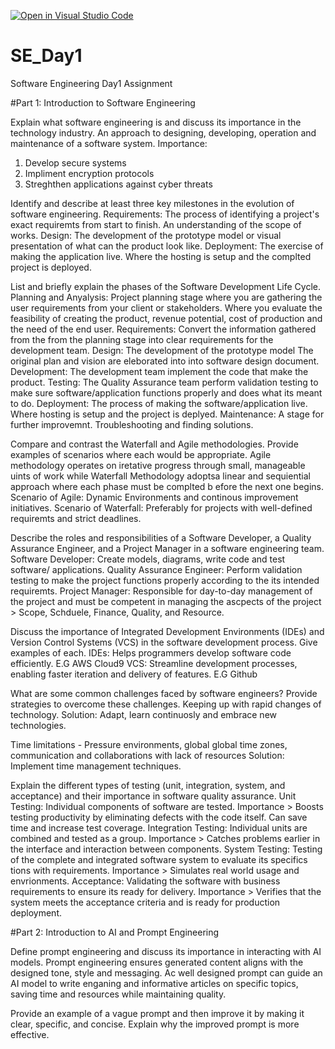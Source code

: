 [![Open in Visual Studio Code](https://classroom.github.com/assets/open-in-vscode-2e0aaae1b6195c2367325f4f02e2d04e9abb55f0b24a779b69b11b9e10269abc.svg)](https://classroom.github.com/online_ide?assignment_repo_id=18412697&assignment_repo_type=AssignmentRepo)
# SE_Day1
Software Engineering Day1 Assignment

#Part 1: Introduction to Software Engineering

Explain what software engineering is and discuss its importance in the technology industry.
An approach to designing, developing, operation and maintenance of a software system. 
Importance:
1. Develop secure systems
2. Impliment encryption protocols
3. Streghthen applications against cyber threats


Identify and describe at least three key milestones in the evolution of software engineering.
Requirements: The process of identifying a project's exact requiremts from start to finish. An understanding of the scope of works. 
Design: The development of the prototype model or visual presentation of what can the product look like. 
Deployment: The exercise of making the application live. Where the hosting is setup and the complted project is deployed. 


List and briefly explain the phases of the Software Development Life Cycle.
Planning and Anyalysis: Project planning stage where you are gathering the user requirements from your client or stakeholders. Where you evaluate the feasibility of creating the product, revenue potential, cost of production and the need of the end user. 
Requirements: Convert the information gathered from the from the planning stage into clear requirements for the development team. 
Design: The development of the prototype model The original plan and vision are eleborated into into software design document. 
Development: The development team implement the code that make the product. 
Testing: The Quality Assurance team perform validation testing to make sure software/application functions properly and does what its meant to do. 
Deployment: The process of making the software/application live. Where hosting is setup and the project is deplyed. 
Maintenance: A stage for further improvemnt. Troubleshooting and finding solutions. 


Compare and contrast the Waterfall and Agile methodologies. Provide examples of scenarios where each would be appropriate.
Agile methodology operates on iretative progress through small, manageable uints of work while Waterfall Methodology adoptsa linear and sequiential approach  where each phase must be complted b efore the next one begins. 
Scenario of Agile: Dynamic Environments and continous improvement initiatives. 
Scenario of Waterfall: Preferably for projects with well-defined requiremts and strict deadlines.


Describe the roles and responsibilities of a Software Developer, a Quality Assurance Engineer, and a Project Manager in a software engineering team.
Software Developer: Create models, diagrams, write code and test software/ applications.
Quality Assurance Engineer: Perform validation testing to make the project functions properly according to the its intended requiremts. 
Project Manager: Responsible for day-to-day management of the project and must be competent in managing the ascpects of the project > Scope, Schduele, Finance, Quality, and Resource.  


Discuss the importance of Integrated Development Environments (IDEs) and Version Control Systems (VCS) in the software development process. Give examples of each.
IDEs: Helps programmers develop software code efficiently. E.G AWS Cloud9
VCS: Streamline development processes, enabling faster iteration and delivery of features. E.G Github 


What are some common challenges faced by software engineers? Provide strategies to overcome these challenges.
Keeping up with rapid changes of technology. 
Solution: Adapt, learn continuosly and embrace new technologies. 

Time limitations - Pressure environments, global global time zones, communication and collaborations with lack of resources
Solution: Implement time management techniques. 


Explain the different types of testing (unit, integration, system, and acceptance) and their importance in software quality assurance.
Unit Testing: Individual components of software are tested. 
Importance > Boosts testing productivity by eliminating defects with the code itself. Can save time and increase test coverage. 
Integration Testing: Individual units are combined and tested as a group. 
Importance > Catches problems earlier in the interface and interaction between components. 
System Testing: Testing of the complete and integrated software system to evaluate its specifics tions with requirements.
Importance > Simulates real world usage and envrionments. 
Acceptance: Validating the software with business requirements to ensure its ready for delivery. 
Importance > Verifies that the system meets the acceptance criteria and is ready for production deployment. 

#Part 2: Introduction to AI and Prompt Engineering


Define prompt engineering and discuss its importance in interacting with AI models.
Prompt engineering ensures generated content aligns with the designed tone, style and messaging. Ac well designed prompt can guide an AI model to write enganing and informative articles on specific topics, saving time and resources while maintaining quality. 


Provide an example of a vague prompt and then improve it by making it clear, specific, and concise. Explain why the improved prompt is more effective.
